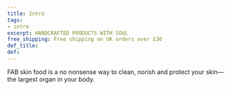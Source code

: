 ```yaml
---
title: Intro
tags:
- intro
excerpt: HANDCRAFTED PRODUCTS WITH SOUL
free_shipping: Free shipping on UK orders over £30
def_title: 
def:
---
```


FAB skin food is a no nonsense way to clean, norish and protect your skin—the largest organ in your body.
